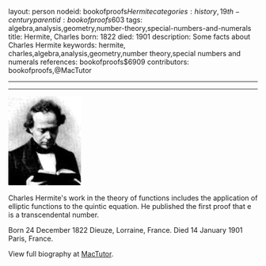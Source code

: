layout: person
nodeid: bookofproofs$Hermite
categories: history,19th-century
parentid: bookofproofs$603
tags: algebra,analysis,geometry,number-theory,special-numbers-and-numerals
title: Hermite, Charles
born: 1822
died: 1901
description: Some facts about Charles Hermite
keywords: hermite, charles,algebra,analysis,geometry,number theory,special numbers and numerals
references: bookofproofs$6909
contributors: bookofproofs,@MacTutor

---


---

![Hermite.jpg](https://github.com/bookofproofs/bookofproofs.github.io/blob/main/_sources/_assets/images/portraits/Hermite.jpg?raw=true)

Charles Hermite's work in the theory of functions includes the application of elliptic functions to the quintic equation. He published the first proof that e is a transcendental number.

Born 24 December 1822 Dieuze, Lorraine, France. Died 14 January 1901 Paris, France.


View full biography at [MacTutor](https://mathshistory.st-andrews.ac.uk/Biographies/Hermite/).
